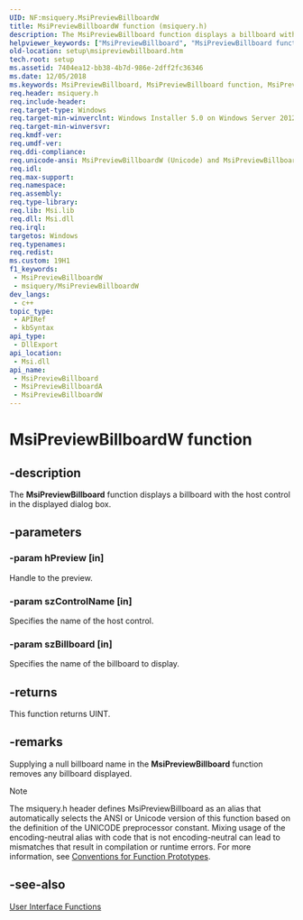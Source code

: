 ```yaml
---
UID: NF:msiquery.MsiPreviewBillboardW
title: MsiPreviewBillboardW function (msiquery.h)
description: The MsiPreviewBillboard function displays a billboard with the host control in the displayed dialog box. (Unicode)
helpviewer_keywords: ["MsiPreviewBillboard", "MsiPreviewBillboard function", "MsiPreviewBillboardW", "_msi_msipreviewbillboard", "msiquery/MsiPreviewBillboard", "msiquery/MsiPreviewBillboardW", "setup.msipreviewbillboard"]
old-location: setup\msipreviewbillboard.htm
tech.root: setup
ms.assetid: 7404ea12-bb38-4b7d-986e-2dff2fc36346
ms.date: 12/05/2018
ms.keywords: MsiPreviewBillboard, MsiPreviewBillboard function, MsiPreviewBillboardA, MsiPreviewBillboardW, _msi_msipreviewbillboard, msiquery/MsiPreviewBillboard, msiquery/MsiPreviewBillboardA, msiquery/MsiPreviewBillboardW, setup.msipreviewbillboard
req.header: msiquery.h
req.include-header: 
req.target-type: Windows
req.target-min-winverclnt: Windows Installer 5.0 on Windows Server 2012, Windows 8, Windows Server 2008 R2 or Windows 7. Windows Installer 4.0 or Windows Installer 4.5 on   Windows Server 2008 or Windows Vista. Windows Installer on Windows Server 2003 or Windows XP
req.target-min-winversvr: 
req.kmdf-ver: 
req.umdf-ver: 
req.ddi-compliance: 
req.unicode-ansi: MsiPreviewBillboardW (Unicode) and MsiPreviewBillboardA (ANSI)
req.idl: 
req.max-support: 
req.namespace: 
req.assembly: 
req.type-library: 
req.lib: Msi.lib
req.dll: Msi.dll
req.irql: 
targetos: Windows
req.typenames: 
req.redist: 
ms.custom: 19H1
f1_keywords:
 - MsiPreviewBillboardW
 - msiquery/MsiPreviewBillboardW
dev_langs:
 - c++
topic_type:
 - APIRef
 - kbSyntax
api_type:
 - DllExport
api_location:
 - Msi.dll
api_name:
 - MsiPreviewBillboard
 - MsiPreviewBillboardA
 - MsiPreviewBillboardW
---
```


# MsiPreviewBillboardW function


## -description

The 
<b>MsiPreviewBillboard</b> function displays a billboard with the host control in the displayed dialog box.

## -parameters

### -param hPreview [in]

Handle to the preview.

### -param szControlName [in]

Specifies the name of the host control.

### -param szBillboard [in]

Specifies the name of the billboard to display.

## -returns

This function returns UINT.

## -remarks

Supplying a null billboard name in the 
<b>MsiPreviewBillboard</b> function removes any billboard displayed.





> [!NOTE]
> The msiquery.h header defines MsiPreviewBillboard as an alias that automatically selects the ANSI or Unicode version of this function based on the definition of the UNICODE preprocessor constant. Mixing usage of the encoding-neutral alias with code that is not encoding-neutral can lead to mismatches that result in compilation or runtime errors. For more information, see [Conventions for Function Prototypes](/windows/win32/intl/conventions-for-function-prototypes).

## -see-also

<a href="/windows/desktop/Msi/database-functions">User Interface Functions</a>
